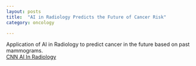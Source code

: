 ```yaml
---
layout: posts
title:  "AI in Radiology Predicts the Future of Cancer Risk"
category: oncology

---
```

Application of AI in Radiology to predict cancer in the future based on past mammograms.  
[CNN AI In Radiology](https://www.cnn.com/videos/health/2022/04/13/artificial-intelligence-health-care-cancer-bigpicture-cnnplus.cnn)
